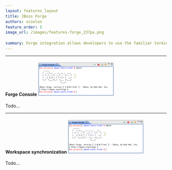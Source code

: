 ```yaml
---
layout: features_layout
title: JBoss Forge
authors: xcoulon
feature_order: 5
image_url: /images/features-forge_237px.png

summary: Forge integration allows developers to use the familiar terminal or command line interface within an Integrated Development Environment (IDE) using the new dedicated Forge Console. While Forge executes the user commands, the project explorer refreshes for immediate visual feedback. The Forge integration brings you the best of the two worlds in a single place. 
---
```

* * *

#### Forge Console ![Forge Console](/images/features-forge_237px.png)

Todo...

* * *

#### Workspace synchronization ![Workspace synchronization](/images/features-forge_237px.png)

Todo...
